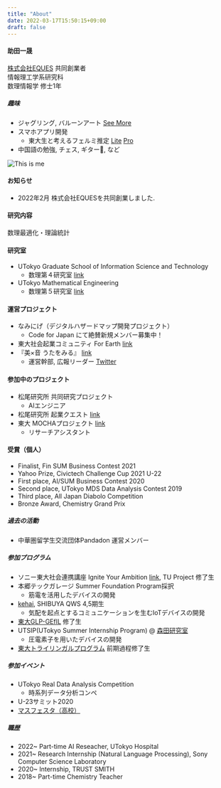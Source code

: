 ```yaml
---
title: "About"
date: 2022-03-17T15:50:15+09:00
draft: false
---
```


#### 助田一晟

[株式会社EQUES]("https://naokikishieques.wixsite.com/website") 共同創業者  
情報理工学系研究科   
数理情報学 修士1年

##### 趣味
* ジャグリング, バルーンアート [See More]()
* スマホアプリ開発
    - 東大生と考えるフェルミ推定 [Lite]() [Pro]()
* 中国語の勉強, チェス, ギター🎸, など  

![This is me][1]

#### お知らせ
* 2022年2月 株式会社EQUESを共同創業しました.

#### 研究内容
数理最適化・理論統計

#### 研究室
* UTokyo Graduate School of Information Science and Technology
    - 数理第４研究室 [link]()
* UTokyo Mathematical Engineering
    - 数理第５研究室 [link](https://www.or.mist.i.u-tokyo.ac.jp/members/)

#### 運営プロジェクト
* なみにげ（デジタルハザードマップ開発プロジェクト）
    - Code for Japan にて絶賛新規メンバー募集中！
* 東大社会起業コミュニティ For Earth [link](https://forearthut.com)
* 『美×音 うたをみる』 [link](https://utawomiru.net)
    - 運営幹部, 広報リーダー [Twitter](https://twitter.com/bion_exibi_conc)

#### 参加中のプロジェクト
* 松尾研究所 共同研究プロジェクト
    - AIエンジニア
* 松尾研究所 起業クエスト [link](https://weblab.t.u-tokyo.ac.jp/kigyoquest/)
* 東大 MOCHAプロジェクト [link](https://mocha.t.u-tokyo.ac.jp)
    - リサーチアシスタント

#### 受賞（個人）
* Finalist, Fin SUM Business Contest 2021
* Yahoo Prize, Civictech Challenge Cup 2021 U-22
* First place, AI/SUM Business Contest 2020
* Second place, UTokyo MDS Data Analysis Contest 2019
* Third place, All Japan Diabolo Competition
* Bronze Award, Chemistry Grand Prix



##### 過去の活動
* 中華圏留学生交流団体Pandadon 運営メンバー

##### 参加プログラム
* ソニー東大社会連携講座 Ignite Your Ambition [link](https://ignite-your-ambition.com), TU Project 修了生
* 本郷テックガレージ Summer Foundation Program採択
    - 筋電を活用したデバイスの開発
* [kehai](https://shibuya-qws.com/project/kehai), SHIBUYA QWS 4,5期生 
    - 気配を起点とするコミュニケーションを生むIoTデバイスの開発
* [東大GLP-GEfIL](https://www.glp.u-tokyo.ac.jp) 修了生
* UTSIP(UTokyo Summer Internship Program) @ [森田研究室](http://www.hsd.k.u-tokyo.ac.jp/contents/member.html)
    - 圧電素子を用いたデバイスの開発
* [東大トライリンガルプログラム](http://www.cgcs.c.u-tokyo.ac.jp/tlp/) 前期過程修了生

##### 参加イベント
* UTokyo Real Data Analysis Competition
    - 時系列データ分析コンペ
* U-23サミット2020
* [マスフェスタ（高校）](https://otemae-hs.ed.jp/ssh/dat/2015mathfesta_report.pdf)


##### 職歴
* 2022~ Part-time AI Reseacher, UTokyo Hospital
* 2021~ Research Internship (Natural Language Processing), Sony Computer Science Laboratory
* 2020~ Internship, TRUST SMITH
* 2018~ Part-time Chemistry Teacher




[1]: /img/about.jpg




